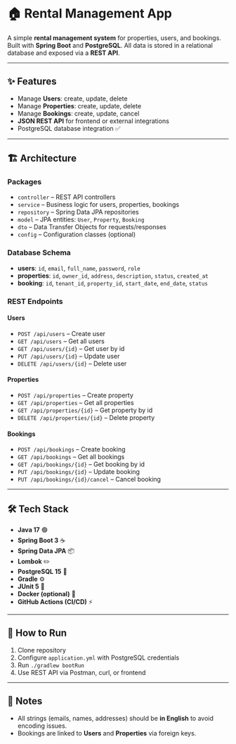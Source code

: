 # 🏠 Rental Management App

A simple **rental management system** for properties, users, and bookings.  
Built with **Spring Boot** and **PostgreSQL**. All data is stored in a relational database and exposed via a **REST API**.  

---

## ✨ Features
- Manage **Users**: create, update, delete  
- Manage **Properties**: create, update, delete  
- Manage **Bookings**: create, update, cancel  
- **JSON REST API** for frontend or external integrations  
- PostgreSQL database integration ✅  

---

## 🏗 Architecture

### Packages
- `controller` – REST API controllers  
- `service` – Business logic for users, properties, bookings  
- `repository` – Spring Data JPA repositories  
- `model` – JPA entities: `User`, `Property`, `Booking`  
- `dto` – Data Transfer Objects for requests/responses  
- `config` – Configuration classes (optional)  

### Database Schema
- **users**: `id`, `email`, `full_name`, `password`, `role`  
- **properties**: `id`, `owner_id`, `address`, `description`, `status`, `created_at`  
- **booking**: `id`, `tenant_id`, `property_id`, `start_date`, `end_date`, `status`  

### REST Endpoints

#### Users
- `POST /api/users` – Create user  
- `GET /api/users` – Get all users  
- `GET /api/users/{id}` – Get user by id  
- `PUT /api/users/{id}` – Update user  
- `DELETE /api/users/{id}` – Delete user  

#### Properties
- `POST /api/properties` – Create property  
- `GET /api/properties` – Get all properties  
- `GET /api/properties/{id}` – Get property by id  
- `DELETE /api/properties/{id}` – Delete property  

#### Bookings
- `POST /api/bookings` – Create booking  
- `GET /api/bookings` – Get all bookings  
- `GET /api/bookings/{id}` – Get booking by id  
- `PUT /api/bookings/{id}` – Update booking  
- `PUT /api/bookings/{id}/cancel` – Cancel booking  

---

## 🛠 Tech Stack
- **Java 17** 🟢  
- **Spring Boot 3** ☕  
- **Spring Data JPA** 📦  
- **Lombok** ✏️  
- **PostgreSQL 15** 🐘  
- **Gradle** ⚙️  
- **JUnit 5** 🧪  
- **Docker (optional)** 🐳  
- **GitHub Actions (CI/CD)** ⚡  

---

## 🚀 How to Run
1. Clone repository  
2. Configure `application.yml` with PostgreSQL credentials  
3. Run `./gradlew bootRun`  
4. Use REST API via Postman, curl, or frontend  

---

## 📌 Notes
- All strings (emails, names, addresses) should be **in English** to avoid encoding issues.  
- Bookings are linked to **Users** and **Properties** via foreign keys.  
